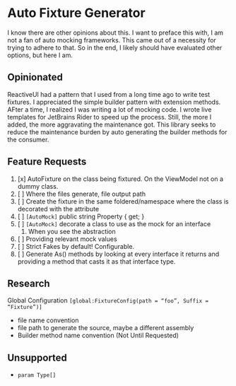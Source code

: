 # Auto Fixture Generator

I know there are other opinions about this. I want to preface this with, I am not a fan of auto mocking frameworks. This came out of a necessity for trying to adhere to that.
So in the end, I likely should have evaluated other options, but here I am.

## Opinionated

ReactiveUI had a pattern that I used from a long time ago to write test fixtures. I appreciated the simple builder pattern with extension methods. AFter a time, I realized I was writing a lot of mocking code. I wrote live templates for JetBrains Rider to speed up the process. Still, the more I added, the more aggravating the maintenance got.
This library seeks to reduce the maintenance burden by auto generating the builder methods for the consumer.

## Feature Requests

1. [x] AutoFixture on the class being fixtured. On the ViewModel not on a dummy class.
2. [ ] Where the files generate, file output path
3. [ ] Create the fixture in the same foldered/namespace where the class is decorated with the attribute
4. [ ] `[AutoMock]` public string Property { get; }
5. [ ] `[AutoMock]` decorate a class to use as the mock for an interface
    1. When you see the abstraction
6. [ ] Providing relevant mock values
7. [ ] Strict Fakes by default! Configurable.
8. [ ] Generate As<InterfaceName>() methods by looking at every interface it returns and providing a method that casts it as that interface type.

## Research

Global Configuration `[global:FixtureConfig(path = “foo”, Suffix = “Fixture”)]`

-   file name convention
-   file path to generate the source, maybe a different assembly
-   Builder method name convention (Not Until Requested)

## Unsupported

-   `param Type[]`
